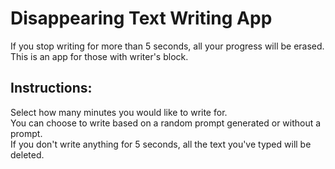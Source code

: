 # Disappearing Text Writing App
If you stop writing for more than 5 seconds, all your progress will be erased. This is an app for those with writer's block.

## Instructions: <br/>
Select how many minutes you would like to write for. <br/> 
You can choose to write based on a random prompt generated or without a prompt. <br/>
If you don't write anything for 5 seconds, all the text you've typed will be deleted.
